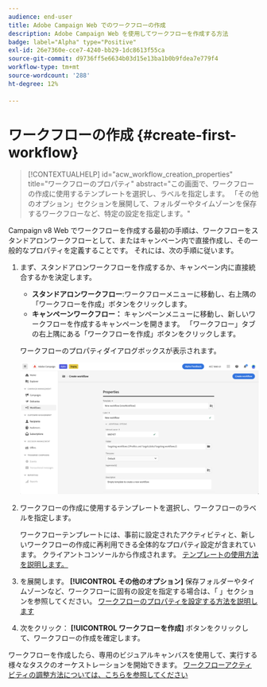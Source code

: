 ```yaml
---
audience: end-user
title: Adobe Campaign Web でのワークフローの作成
description: Adobe Campaign Web を使用してワークフローを作成する方法
badge: label="Alpha" type="Positive"
exl-id: 26e7360e-cce7-4240-bb29-1dc8613f55ca
source-git-commit: d9736ff5e6634b03d15e13ba1b0b9fdea7e779f4
workflow-type: tm+mt
source-wordcount: '288'
ht-degree: 12%

---
```



# ワークフローの作成 {#create-first-workflow}

>[!CONTEXTUALHELP]
>id="acw_workflow_creation_properties"
>title="ワークフローのプロパティ"
>abstract="この画面で、ワークフローの作成に使用するテンプレートを選択し、ラベルを指定します。 「その他のオプション」セクションを展開して、フォルダーやタイムゾーンを保存するワークフローなど、特定の設定を指定します。"

Campaign v8 Web でワークフローを作成する最初の手順は、ワークフローをスタンドアロンワークフローとして、またはキャンペーン内で直接作成し、その一般的なプロパティを定義することです。 それには、次の手順に従います。

1. まず、スタンドアロンワークフローを作成するか、キャンペーン内に直接統合するかを決定します。

   * **スタンドアロンワークフロー**:ワークフローメニューに移動し、右上隅の「ワークフローを作成」ボタンをクリックします。
   * **キャンペーンワークフロー：** キャンペーンメニューに移動し、新しいワークフローを作成するキャンペーンを開きます。 「ワークフロー」タブの右上隅にある「ワークフローを作成」ボタンをクリックします。

   ワークフローのプロパティダイアログボックスが表示されます。

   ![](assets/workflow-create.png)

1. ワークフローの作成に使用するテンプレートを選択し、ワークフローのラベルを指定します。

   ワークフローテンプレートには、事前に設定されたアクティビティと、新しいワークフローの作成に再利用できる全体的なプロパティ設定が含まれています。 クライアントコンソールから作成されます。 [テンプレートの使用方法を説明します。](https://experienceleague.adobe.com/docs/campaign/automation/workflows/introduction/build-a-workflow.html#workflow-templates)

1. を展開します。 **[!UICONTROL その他のオプション]** 保存フォルダーやタイムゾーンなど、ワークフローに固有の設定を指定する場合は、「 」セクションを参照してください。 [ワークフローのプロパティを設定する方法を説明します](workflow-settings.md)

1. 次をクリック： **[!UICONTROL ワークフローを作成]** ボタンをクリックして、ワークフローの作成を確定します。

ワークフローを作成したら、専用のビジュアルキャンバスを使用して、実行する様々なタスクのオーケストレーションを開始できます。 [ワークフローアクティビティの調整方法については、こちらを参照してください](orchestrate-activities.md)
